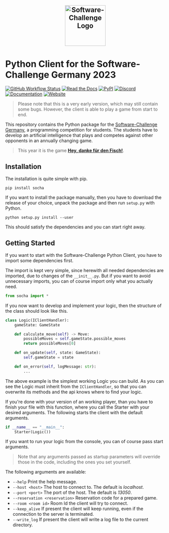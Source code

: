 ## <a target="_blank" rel="noopener noreferrer" href="https://www.software-challenge.de"><p align="center"><img width="128" src="https://software-challenge.de/site/themes/freebird/img/logo.png" alt="Software-Challenge Logo"></p></a>

# Python Client for the Software-Challenge Germany 2023
[![GitHub Workflow Status](https://img.shields.io/github/workflow/status/FalconsSky/Software-Challenge-Python-Client/static%20and%20unit%20tests?label=Test)](https://github.com/FalconsSky/Software-Challenge-Python-Client)
[![Read the Docs](https://img.shields.io/readthedocs/software-challenge-python-client?label=Docs)](https://software-challenge-python-client.readthedocs.io/en/master)
[![PyPI](https://img.shields.io/pypi/v/socha?label=PyPi)](https://pypi.org/project/socha/)
[![Discord](https://img.shields.io/discord/233577109363097601?color=blue&label=Discord)](https://discord.gg/ARZamDptG5)
[![Documentation](https://img.shields.io/badge/Software--Challenge%20-Documentation-%234299e1)](https://docs.software-challenge.de/)
[![Website](https://img.shields.io/badge/Software--Challenge-Website-%23D9994F)](https://software-challenge.de/)
> Please note that this is a very early version, which may still contain some bugs. However, the client is able to play a game from start to end.

This repository contains the Python package for the
[Software-Challenge Germany](https://www.software-challenge.de), a programming competition for students. The students
have to develop an artificial intelligence that plays and competes against other opponents in an annually changing game.

> This year it is the game
> **[Hey, danke für den Fisch!](https://docs.software-challenge.de/spiele/penguins)**.

## Installation

The installation is quite simple with pip.

```commandline
pip install socha
```

If you want to install the package manually, then you have to download the release of your choice, unpack the package
and then run `setup.py` with Python.

```commandline
python setup.py install --user
```

This should satisfy the dependencies and you can start right away.

## Getting Started

If you want to start with the Software-Challenge Python Client, you have to import some dependencies first.

The import is kept very simple,
since herewith all needed dependencies are imported,
due to changes of the `__init__.py`.
But if you want to avoid unnecessary imports,
you can of course import only what you actually need.

````python
from socha import *
````

If you now want to develop and implement your logic, then the structure of the class should look like this.

````python
class Logic(IClientHandler):
    gameState: GameState

    def calculate_move(self) -> Move:
        possibleMoves = self.gameState.possible_moves
        return possibleMoves[0]

    def on_update(self, state: GameState):
        self.gameState = state

    def on_error(self, logMessage: str):
        ...
````

The above example is the simplest working Logic you can build. As you can see the Logic must inherit from
the `IClientHandler`, so that you can overwrite its methods and the api knows where to find your logic.

If you're done with your version of an working player, than you have to finish your file with this function, where you
call the Starter with your desired arguments. The following starts the client with the default arguments.

````python
if __name__ == "__main__":
    Starter(Logic())
````

If you want to run your logic from the console,
you can of course pass start arguments.
> Note that any arguments passed as startup parameters will override those in the code,
> including the ones you set yourself.

The following arguments are available:

- ``--help``                         Print the help message.
- ``--host <host>``                  The host to connect to. The default is *localhost*.
- ``--port <port>``                  The port of the host. The default is *13050*.
- ``--reservation <reservation>``    Reservation code for a prepared game.
- ``--room <room id>``               Room Id the client will try to connect.
- ``--keep_alive``                   If present the client will keep running,
  even if the connection to the server is terminated.
- ``--write_log``                    If present the client will write a log file to the current directory.